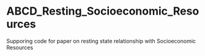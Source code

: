 # ABCD_Resting_Socioeconomic_Resources
Supporing code for paper on resting state relationship with Socioeconomic Resources
